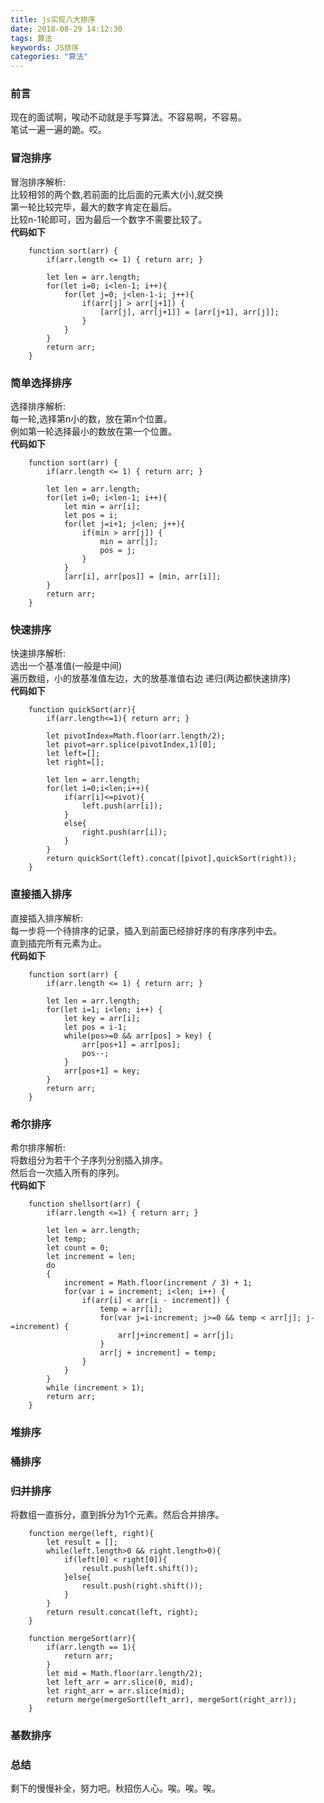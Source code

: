 ```yaml
---
title: js实现八大排序
date: 2018-08-29 14:12:30
tags: 算法
keywords: JS排序
categories: "算法"
---
```

### 前言
现在的面试啊，唉动不动就是手写算法。不容易啊，不容易。  
笔试一遍一遍的跪。哎。  
<!--more-->
### 冒泡排序
冒泡排序解析:  
比较相邻的两个数,若前面的比后面的元素大(小),就交换   
第一轮比较完毕，最大的数字肯定在最后。  
比较n-1轮即可，因为最后一个数字不需要比较了。  
**代码如下**
```
    function sort(arr) {
		if(arr.length <= 1) { return arr; }

        let len = arr.length;
		for(let i=0; i<len-1; i++){
			for(let j=0; j<len-1-i; j++){
				if(arr[j] > arr[j+1]) {
					[arr[j], arr[j+1]] = [arr[j+1], arr[j]];
				}
			}
		}
		return arr;
	}
```
### 简单选择排序
选择排序解析:  
每一轮,选择第n小的数，放在第n个位置。  
例如第一轮选择最小的数放在第一个位置。  
**代码如下**
```
    function sort(arr) {
		if(arr.length <= 1) { return arr; }

        let len = arr.length;
		for(let i=0; i<len-1; i++){
			let min = arr[i];
			let pos = i;
			for(let j=i+1; j<len; j++){
				if(min > arr[j]) {
					min = arr[j];
					pos = j;
				}
			}
			[arr[i], arr[pos]] = [min, arr[i]];
		}
		return arr;
	}    
```
### 快速排序
快速排序解析:  
选出一个基准值(一般是中间)  
遍历数组，小的放基准值左边，大的放基准值右边
递归(两边都快速排序)  
**代码如下**
```
    function quickSort(arr){
        if(arr.length<=1){ return arr; }

        let pivotIndex=Math.floor(arr.length/2);
        let pivot=arr.splice(pivotIndex,1)[0];
        let left=[];
        let right=[];

        let len = arr.length;
        for(let i=0;i<len;i++){
            if(arr[i]<=pivot){
                left.push(arr[i]);
            }
            else{
                right.push(arr[i]);
            }
        }
        return quickSort(left).concat([pivot],quickSort(right));
    }                
```
### 直接插入排序
直接插入排序解析:   
每一步将一个待排序的记录，插入到前面已经排好序的有序序列中去。   
直到插完所有元素为止。    
**代码如下**
```
    function sort(arr) {
		if(arr.length <= 1) { return arr; }

		let len = arr.length;
		for(let i=1; i<len; i++) {
			let key = arr[i];
			let pos = i-1;
			while(pos>=0 && arr[pos] > key) {
				arr[pos+1] = arr[pos];
				pos--;
			}
			arr[pos+1] = key;
		}
		return arr;
	}
```
### 希尔排序
希尔排序解析:   
将数组分为若干个子序列分别插入排序。  
然后合一次插入所有的序列。  
**代码如下**
```
    function shellsort(arr) {
		if(arr.length <=1) { return arr; }

		let len = arr.length;
		let temp;
		let count = 0;
		let increment = len;
		do
		{
			increment = Math.floor(increment / 3) + 1;
			for(var i = increment; i<len; i++) {
				if(arr[i] < arr[i - increment]) {
					temp = arr[i];
					for(var j=i-increment; j>=0 && temp < arr[j]; j-=increment) {
						arr[j+increment] = arr[j];
					}
					arr[j + increment] = temp;
				}
			}
		}
		while (increment > 1);
		return arr;
	}    
```
### 堆排序 
### 桶排序
### 归并排序
将数组一直拆分，直到拆分为1个元素。然后合并排序。  	
```
	function merge(left, right){
		let result = [];
		while(left.length>0 && right.length>0){
			if(left[0] < right[0]){
				result.push(left.shift());
			}else{
				result.push(right.shift());
			}
		}
		return result.concat(left, right);
	}

	function mergeSort(arr){
		if(arr.length == 1){
			return arr;
		}
		let mid = Math.floor(arr.length/2);
		let left_arr = arr.slice(0, mid);
		let right_arr = arr.slice(mid);
		return merge(mergeSort(left_arr), mergeSort(right_arr));
	}
```
### 基数排序
### 总结
剩下的慢慢补全，努力吧。秋招伤人心。唉。唉。唉。
